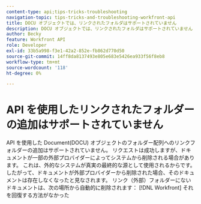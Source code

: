 ```yaml
---
content-type: api;tips-tricks-troubleshooting
navigation-topic: tips-tricks-and-troubleshooting-workfront-api
title: DOCU オブジェクトでは、リンクされたフォルダはサポートされていません
description: DOCU オブジェクトでは、リンクされたフォルダはサポートされていません
author: Becky
feature: Workfront API
role: Developer
exl-id: 33b5a998-f3e1-42a2-852e-fb862d770d50
source-git-commit: 14ff8da8137493e805e683e5426ea933f56f8eb8
workflow-type: tm+mt
source-wordcount: '118'
ht-degree: 0%

---
```


# API を使用したリンクされたフォルダーの追加はサポートされていません

API を使用した Document(DOCU) オブジェクトのフォルダー配列へのリンクフォルダーの追加はサポートされていません。 リクエストは成功しますが、ドキュメントが一部の外部プロバイダーによってシステムから削除される場合があります。 これは、外的なシステムが真実の最終的な源として使用されるからです。 したがって、ドキュメントが外部プロバイダーから削除された場合、そのドキュメントは存在しなくなったと見なされます。 リンク（外部）フォルダーにないドキュメントは、次の場所から自動的に削除されます： [!DNL Workfront] それを回復する方法がなかった
